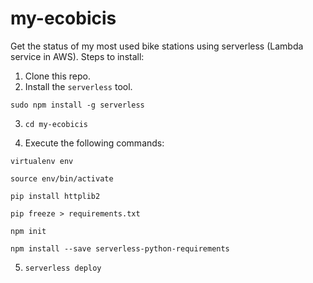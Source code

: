 # my-ecobicis

Get the status of my most used bike stations using serverless (Lambda service in AWS). Steps to install:

 1. Clone this repo.
 2. Install the `serverless` tool.
 
`sudo npm install -g serverless`
    
 3. `cd my-ecobicis`

 4. Execute the following commands:

`virtualenv env`

`source env/bin/activate`

`pip install httplib2`

`pip freeze > requirements.txt`

`npm init `

`npm install --save serverless-python-requirements`

5. `serverless deploy`
